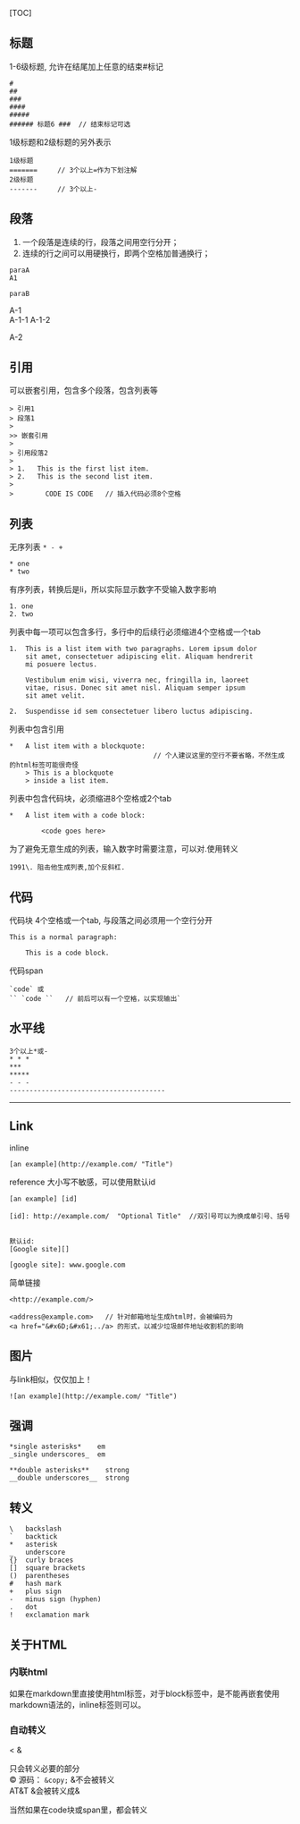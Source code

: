 [TOC]

## 标题
1-6级标题, 允许在结尾加上任意的结束#标记
```
#
##
###
####
#####
###### 标题6 ###  // 结束标记可选
```
1级标题和2级标题的另外表示
```
1级标题
=======		// 3个以上=作为下划注解
2级标题
-------	    // 3个以上-
```

## 段落
1. 一个段落是连续的行，段落之间用空行分开；
2. 连续的行之间可以用硬换行，即两个空格加普通换行；
```
paraA  
A1

paraB
```
A-1  
A-1-1 
A-1-2

A-2

## 引用
可以嵌套引用，包含多个段落，包含列表等
```
> 引用1
> 段落1 
>
>> 嵌套引用
>
> 引用段落2
> 
> 1.   This is the first list item.
> 2.   This is the second list item.
> 
>        CODE IS CODE	// 插入代码必须8个空格
```

## 列表
无序列表 `* - +`  
```
* one
* two
```
有序列表，转换后是li，所以实际显示数字不受输入数字影响
```
1. one
2. two
```
列表中每一项可以包含多行，多行中的后续行必须缩进4个空格或一个tab
```
1.  This is a list item with two paragraphs. Lorem ipsum dolor
    sit amet, consectetuer adipiscing elit. Aliquam hendrerit
    mi posuere lectus.

    Vestibulum enim wisi, viverra nec, fringilla in, laoreet
    vitae, risus. Donec sit amet nisl. Aliquam semper ipsum
    sit amet velit.

2.  Suspendisse id sem consectetuer libero luctus adipiscing.
```
列表中包含引用
```
*   A list item with a blockquote:
		 							// 个人建议这里的空行不要省略，不然生成的html标签可能很奇怪 
    > This is a blockquote
    > inside a list item.
```
列表中包含代码块，必须缩进8个空格或2个tab
```
*   A list item with a code block:

        <code goes here>
```
为了避免无意生成的列表，输入数字时需要注意，可以对.使用转义
```
1991\. 阻击他生成列表,加个反斜杠.
```

## 代码
代码块 4个空格或一个tab, 与段落之间必须用一个空行分开
```
This is a normal paragraph:

    This is a code block.
```
代码span
```
`code` 或
`` `code ``   // 前后可以有一个空格，以实现输出`

```

## 水平线
```
3个以上*或-
* * *
***
*****
- - -
---------------------------------------
```
- - -

## Link
inline
```
[an example](http://example.com/ "Title")
```
reference 大小写不敏感，可以使用默认id
```
[an example] [id]

[id]: http://example.com/  "Optional Title"  //双引号可以为换成单引号、括号


默认id:
[Google site][]

[google site]: www.google.com
```
简单链接
```
<http://example.com/>

<address@example.com>   // 针对邮箱地址生成html时，会被编码为
<a href="&#x6D;&#x61;../a> 的形式，以减少垃圾邮件地址收割机的影响
```

## 图片
与link相似，仅仅加上！
```
![an example](http://example.com/ "Title")
```

## 强调
```
*single asterisks*    em
_single underscores_  em

**double asterisks**    strong
__double underscores__  strong
```

## 转义
```
\   backslash
`   backtick
*   asterisk
_   underscore
{}  curly braces
[]  square brackets
()  parentheses
#   hash mark
+   plus sign
-   minus sign (hyphen)
.   dot
!   exclamation mark
```

## 关于HTML
### 内联html
如果在markdown里直接使用html标签，对于block标签中，是不能再嵌套使用markdown语法的，inline标签则可以。

### 自动转义
<  & 

只会转义必要的部分  
&copy;  源码： `&copy;`   &不会被转义  
AT&T  &会被转义成&amp;

当然如果在code块或span里，都会转义

